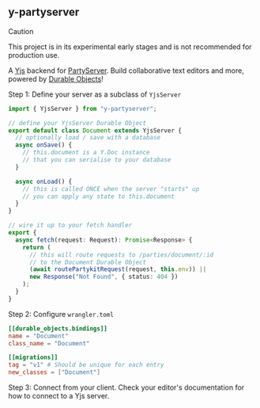 ## y-partyserver

> [!CAUTION]
> This project is in its experimental early stages and is not recommended for production use.

A [Yjs](https://docs.yjs.dev/) backend for [PartyServer](https://npmjs.com/package/partyserver). Build collaborative text editors and more, powered by [Durable Objects](https://developers.cloudflare.com/durable-objects/)!

Step 1: Define your server as a subclass of `YjsServer`

```ts
import { YjsServer } from "y-partyserver";

// define your YjsServer Durable Object
export default class Document extends YjsServer {
  // optionally load / save with a database
  async onSave() {
    // this.document is a Y.Doc instance
    // that you can serialise to your database
  }

  async onLoad() {
    // this is called ONCE when the server "starts" up
    // you can apply any state to this.document
  }
}

// wire it up to your fetch handler
export {
  async fetch(request: Request): Promise<Response> {
    return (
      // this will route requests to /parties/document/:id
      // to the Document Durable Object
      (await routePartykitRequest(request, this.env)) ||
      new Response("Not Found", { status: 404 })
    );
  }
}


```

Step 2: Configure `wrangler.toml`

```toml
[[durable_objects.bindings]]
name = "Document"
class_name = "Document"

[[migrations]]
tag = "v1" # Should be unique for each entry
new_classes = ["Document"]
```

Step 3: Connect from your client. Check your editor's documentation for how to connect to a Yjs server.
